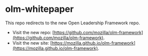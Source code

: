 # olm-whitepaper
This repo redirects to the new Open Leadership Framework repo.

- Visit the new repo: [https://github.com/mozilla/olm-framework](https://github.com/mozilla/olm-framework).
- Visit the new site: [https://mozilla.github.io/olm-framework](https://mozilla.github.io/olm-framework).
